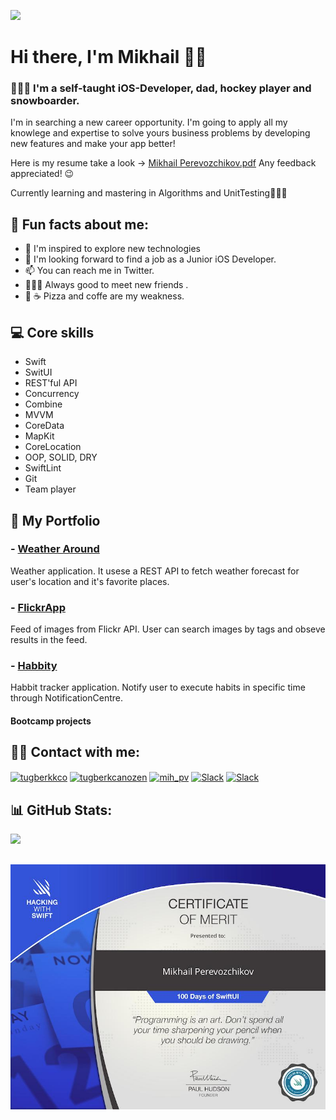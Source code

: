 [![](https://visitcount.itsvg.in/api?id=MickhailP&icon=1&color=0)](https://visitcount.itsvg.in)
# Hi there, I'm Mikhail 👋🏼

### 👨🏼‍💻  I'm a self-taught iOS-Developer, dad, hockey player and snowboarder.
I'm in searching a new career opportunity. I'm going to apply all my knowlege and expertise to solve yours business problems by developing new features and make your app better!

Here is my resume take a look -> [Mikhail Perevozchikov.pdf](https://github.com/MickhailP/MickhailP/files/10059746/Mikhail.Perevozchikov.pdf)
Any feedback appreciated! 😉 

Currently learning and mastering in Algorithms and UnitTesting👨🏼‍💻

<p> </p>

## 🧵 Fun facts about me:

- 🧠 I'm inspired to explore new technologies
- 💼 I'm looking forward to find a job as a Junior iOS Developer. 
- 📫 You can reach me in Twitter.
- 🙋🏼‍♂️ Always good to meet new friends . 
- 🍕 ☕️ Pizza and coffe are my weakness.
<p> </p>


## 💻 Core skills
- Swift
- SwitUI
- REST'ful API
- Concurrency
- Combine
- MVVM
- CoreData
- MapKit
- CoreLocation
- OOP, SOLID, DRY
- SwiftLint
- Git
- Team player
<p> </p>

## 💼 My Portfolio
 ### - [Weather Around](https://github.com/MickhailP/WeatherAround)
 Weather application. It usese a REST API to fetch weather forecast for user's location and it's favorite places.
 ### - [FlickrApp](https://github.com/MickhailP/FlickrApp)
 Feed of images from Flickr API. User can search images by tags and obseve results in the feed.
 ### - [Habbity](https://github.com/MickhailP/Habbity)
 Habbit tracker application. Notify user to execute habits in specific time through NotificationCentre.
 
#### Bootcamp projects
 

## 🤙🏼 Contact with me:

<p align="left">
<a href="https://twitter.com/Mickhail_PV" target="blank"><img align="center" src="https://raw.githubusercontent.com/rahuldkjain/github-profile-readme-generator/master/src/images/icons/Social/twitter.svg" alt="tugberkkco" height="30" width="40" /></a>
<a href="https://linkedin.com/in/mikhail-perevozchikov-24382a20a/" target="blank"><img align="center" src="https://raw.githubusercontent.com/rahuldkjain/github-profile-readme-generator/master/src/images/icons/Social/linked-in-alt.svg" alt="tugberkcanozen" height="30" width="40" /></a>
 <a href="https://instagram.com/mih_pv" target="blank"><img align="center" src="https://raw.githubusercontent.com/rahuldkjain/github-profile-readme-generator/master/src/images/icons/Social/instagram.svg" alt="mih_pv" height="30" width="40" /></a>
  <a href="https://acmeorg.enterprise.slack.com/user/U03NKMJSQH3" target="blank"><img align="center" src="https://upload.wikimedia.org/wikipedia/commons/d/d5/Slack_icon_2019.svg" alt="Slack" height="35" width="35" /></a>
<a href="https://t.me/mikh_pv" target="blank"><img align="center" src="https://upload.wikimedia.org/wikipedia/commons/8/82/Telegram_logo.svg" alt="Slack" height="35" width="35" /></a>
</p>
<p> </p>


## 📊 GitHub Stats:
![](https://github-readme-streak-stats.herokuapp.com/?user=MickhailP&theme=dark&hide_border=false)<br/>

![Certficate](https://github.com/MickhailP/MickhailP/blob/main/certificate1.jpg?raw=true)
---



